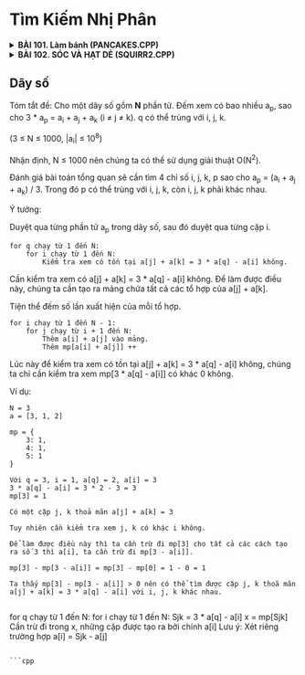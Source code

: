 # Tìm Kiếm Nhị Phân

<details>

<summary>
<b>
BÀI 101. Làm bánh (PANCAKES.CPP)
</b>
</summary>


<br>
Nhận định: Mỗi con gà sẽ có thời gian để trứng là t<sub>i</sub>. 

Sau thời gian là **T** thì con gà **i** sẽ để được phần trứng là **T/t<sub>i</sub>**.

Có **N** con gà và cần **x** quả trứng.

Nhận thấy nếu **T** càng lớn thì số lượng trứng càng nhiều. Nên mình sẽ tìm kiếm nhị phần để tìm ra thời gian nhỏ nhất để có **x** quả trứng.

Đầu tiên khoảng thời gian T có thể từ 1 đến 10<sup>18</sup>. Mình sẽ tìm kiếm nhị phân trong khoảng này.

```cpp

#include <bits/stdc++.h>

using namespace std;

int main() {
	int n;
	long long x, T;
	cin >> n >> x;
	vector<int> t(n);
	for (int i = 0; i < n; i++) {
		cin >> t[i];
	}
	long long l = 1, r = 1e18;
	long long ans = 0;
	while (l <= r) {
		long long m = (l + r) / 2;
		long long sum = 0;
		for (int i = 0; i < n; i++) {
			sum += m / t[i];
		}
		if (sum >= x) {
			ans = m;
			r = m - 1;
		} else {
			l = m + 1;
		}
	}
	cout << ans << endl;
	return 0;
}

```

</details>

<details>
<summary>
<b>
BÀI 102. SÓC VÀ HẠT DẺ (SQUIRR2.CPP)
</b>
</summary>

<br>
Nhận định: Mỗi cây hạt dẻ có thời gian chờ hạt đầu tiên là t<sub>i</sub>. Tiếp đó cứ sau mỗi thời gian là **p<sub>i</sub>** thì cây sẽ cho ra thêm 1 hạt dẻ.

Sau thời gian là **T** thì cây **i** sẽ cho ra được phần hạt dẻ là **(T - t<sub>i</sub>) / p<sub>i</sub>** + 1.

Nhận thấy nếu **T** càng lớn thì số lượng hạt dẻ càng nhiều. Có **M** cây hạt dẻ, **N** chú sóc và cần **K** hạt dẻ.

Nên mình sẽ tìm kiếm nhị phần trong **T**. Mỗi **T** chúng ta có được số lượng hạt dẻ của mỗi cây trong **M** cây, tìm **N** cây có nhiều hạt dẻ nhất. Nếu tổng số hạt dẻ của **N** cây đó >= **K**, thì đó có thể là đán án, tiếp tục tìm T nhỏ hơn. Ngược lại thì tìm T lớn hơn.

```cpp
#include <bits/stdc++.h>

using namespace std;

int main() {
	int m, n, k;
	cin >> m >> n >> k;
	vector<int> t(m), p(m);
	for (int i = 0; i < m; i++) {
		cin >> t[i];
	}
	for (int i = 0; i < m; i++) {
		cin >> p[i];
	}
	long long l = 0, r = 1e18;
	long long ans = 0;
	while (l <= r) {
		long long T = (l + r) / 2;
		vector<long long> a(m);
		for (int i = 0; i < m; i++) {
			a[i] = (T - t[i]) / p[i] + 1;
		}
		sort(a.begin(), a.end(), greater<long long>());
		long long sum = 0;
		for (int i = 0; i < n; i++) {
			sum += a[i];
		}
		if (sum >= k) {
			ans = T;
			r = T - 1;
		} else {
			l = T + 1;
		}
	}
	cout << ans << endl;
	return 0;
}
```

</details>

## Dãy số

Tóm tắt đề: Cho một dãy số gồm **N** phần tử. Đếm xem có bao nhiều a<sub>p</sub>, sao cho 3 * a<sub>p</sub> = a<sub>i</sub> + a<sub>j</sub> +  a<sub>k</sub> (i ≠ j ≠ k). q có thể trùng với i, j, k.

(3 ≤ N ≤ 1000, |a<sub>i</sub>| ≤ 10<sup>8</sup>)

Nhận định, N ≤ 1000 nên chúng ta có thể sử dụng giải thuật O(N<sup>2</sup>).

Đánh giá bài toán tổng quan sẽ cần tìm 4 chỉ số i, j, k, p sao cho a<sub>p</sub> = (a<sub>i</sub> + a<sub>j</sub> + a<sub>k</sub>) / 3. Trong đó p có thể trùng với i, j, k, còn i, j, k phải khác nhau.

Ý tưởng:

Duyệt qua từng phần tử a<sub>p</sub> trong dãy số, sau đó duyệt qua từng cặp i.

```
for q chạy từ 1 đến N:
	for i chạy từ 1 đến N:
		Kiểm tra xem có tồn tại a[j] + a[k] = 3 * a[q] - a[i] không.
```

Cần kiểm tra xem có a[j] + a[k] = 3 * a[q] - a[i] không. Để làm được điều này, chúng ta cần tạo ra mảng chứa tất cả các tổ hợp của a[j] + a[k].

Tiện thể đếm số lần xuất hiện của mỗi tổ hợp.

```
for i chạy từ 1 đến N - 1:
	for j chạy từ i + 1 đến N:
		Thêm a[i] + a[j] vào mảng.
		Thêm mp[a[i] + a[j]] ++
```

Lúc này để kiểm tra xem có tồn tại a[j] + a[k] = 3 * a[q] - a[i] không, chúng ta chỉ cần kiểm tra xem mp[3 * a[q] - a[i]] có khác 0 không.

Ví dụ:

```
N = 3
a = [3, 1, 2]

mp = {
	3: 1,
	4: 1,
	5: 1
}

Với q = 3, i = 1, a[q] = 2, a[i] = 3
3 * a[q] - a[i] = 3 * 2 - 3 = 3
mp[3] = 1

Có một cặp j, k thoả mãn a[j] + a[k] = 3

Tuy nhiên cần kiểm tra xem j, k có khác i không.

Để làm được điều này thì ta cần trừ đi mp[3] cho tất cả các cách tạo ra số 3 thì a[i], ta cần trừ đi mp[3 - a[i]].

mp[3] - mp[3 - a[i]] = mp[3] - mp[0] = 1 - 0 = 1

Ta thấy mp[3] - mp[3 - a[i]] > 0 nên có thể tìm được cặp j, k thoã mãn a[j] + a[k] = 3 * a[q] - a[i] với i, j, k khác nhau.


```
for q chạy từ 1 đến N:
	for i chạy từ 1 đến N:
		Sjk = 3 * a[q] - a[i]
		x = mp[Sjk]
		Cần trừ đi trong x, những cặp được tạo ra bởi chính a[i]
		Lưu ý: Xét riêng trường hợp a[i] = Sjk - a[j]

```

```cpp